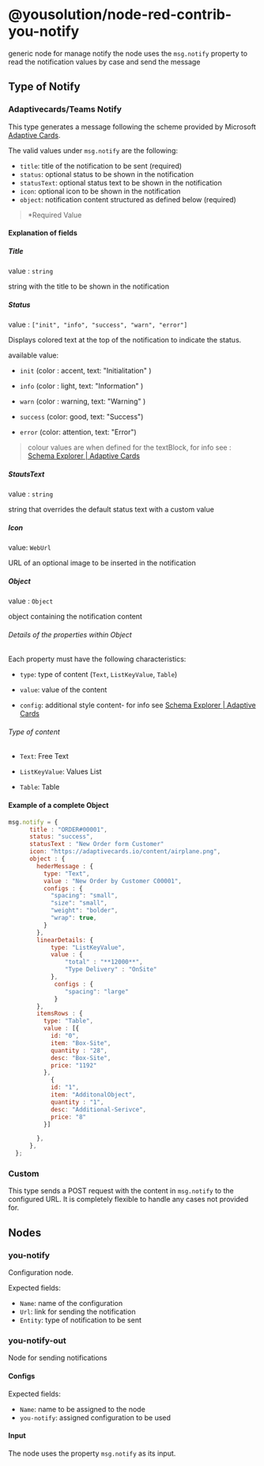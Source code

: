 # @yousolution/node-red-contrib-you-notify

generic node for manage notify
the node uses the `msg.notify` property to read the notification values by case and send the message

## Type of Notify

### Adaptivecards/Teams Notify

This type generates a message following the scheme provided by Microsoft [Adaptive Cards](https://adaptivecards.io/explorer/).

The valid values under `msg.notify` are the following:

- `title`: title of the notification to be sent (required)
- `status`: optional status to be shown in the notification
- `statusText`: optional status text to be shown in the notification
- `icon`: optional icon to be shown in the notification
- `object`: notification content structured as defined below (required)

> *Required Value

#### Explanation of fields

##### Title

value : `string`

string with the title to be shown in the notification

##### Status

value : `["init", "info", "success", "warn", "error"]`

Displays colored text at the top of the notification to indicate the status.

available value:

- `init` (color : accent, text: "Initialitation" )

- `info` (color : light, text: "Information" )

- `warn` (color : warning, text: "Warning" )

- `success` (color: good, text: "Success")

- `error` (color: attention, text: "Error")

> colour values are when defined for the textBlock, for info see : [Schema Explorer | Adaptive Cards](https://adaptivecards.io/explorer/TextBlock.html)

##### StautsText

value : `string`

string that overrides the default status text with a custom value

##### Icon

value: `WebUrl`

URL of an optional image to be inserted in the notification

##### Object

value : `Object`

object containing the notification content


###### Details of the properties within Object

Each property must have the following characteristics:

- `type`: type of content (`Text`, `ListKeyValue`, `Table`)

- `value`: value of the content

- `config`: additional style content- for info see [Schema Explorer | Adaptive Cards](https://adaptivecards.io/explorer/AdaptiveCard.html)

###### Type of content 

- `Text`: Free Text

- `ListKeyValue`: Values List  

- `Table`: Table

#### Example of a complete Object

```javascript
msg.notify = {
      title : "ORDER#00001",
      status: "success", 
      statusText : "New Order form Customer"
      icon: "https://adaptivecards.io/content/airplane.png",
      object : { 
        hederMessage : {
          type: "Text",
          value : "New Order by Customer C00001",
          configs : {
            "spacing": "small",
            "size": "small",
            "weight": "bolder",
            "wrap": true,
          }
        },
        linearDetails: {
            type: "ListKeyValue",
            value : {
                "total" : "**12000**",
                "Type Delivery" : "OnSite"
            },
             configs : {
                "spacing": "large"
             }
        },
        itemsRows : {
          type: "Table",
          value : [{
            id: "0",
            item: "Box-Site",
            quantity : "28",
            desc: "Box-Site",
            price: "1192"
          },
            {
            id: "1",
            item: "AdditonalObject",
            quantity : "1",
            desc: "Additional-Serivce",
            price: "8"
          }]

        },
      },
  };
```

### Custom

This type sends a POST request with the content in `msg.notify` to the configured URL. It is completely flexible to handle any cases not provided for.

## Nodes

### you-notify

Configuration node. 

Expected fields:

- `Name`: name of the configuration
- `Url`: link for sending the notification
- `Entity`: type of notification to be sent

### you-notify-out

Node for sending notifications

#### Configs

Expected fields:

- `Name`: name to be assigned to the node
- `you-notify`: assigned configuration to be used

#### Input

The node uses the property `msg.notify` as its input.